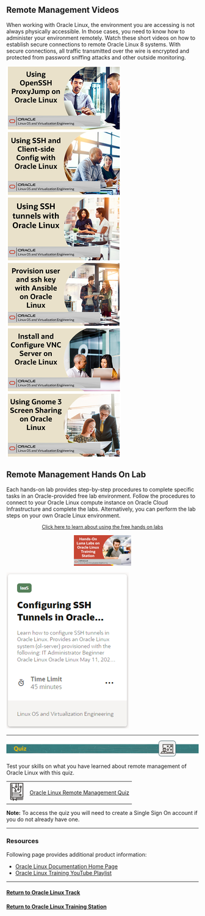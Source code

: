 ## Remote Management Videos
When working with Oracle Linux, the environment you are accessing is not always physically accessible. In those cases, you need to know how to administer your environment remotely. Watch these short videos on how to establish secure connections to remote Oracle Linux 8 systems. With secure connections, all traffic transmitted over the wire is encrypted and protected from password sniffing attacks and other outside monitoring.

[![](../../common/images/proxyjump_300.png)](https://youtu.be/QKZP9FbP3mo)
[![](../../common/images/client_config_300.png)](https://youtu.be/om93ySvpBWE)
[![](../../common/images/tunnels_300.png)](https://youtu.be/NRL_wXqnQeo)
[![](../../common/images/prov_ans_300.png)](https://youtu.be/ij8z9uqRg28)
[![](../../common/images/vnc_server_300.png)](https://youtu.be/Z5vhER7K34E)
[![](../../common/images/gnome_300.png)](https://youtu.be/9mToAwfCZik)

## Remote Management Hands On Lab
Each hands-on lab provides step-by-step procedures to complete specific tasks in an Oracle-provided free lab environment. Follow the procedures to connect to your Oracle Linux compute instance on Oracle Cloud Infrastructure and complete the labs. Alternatively, you can perform the lab steps on your own Oracle Linux environment.

<p style="font-size:90%;text-align:center;"><a href="https://youtu.be/HOB5dhbcAyo">Click here to learn about using the free hands on labs</a></p>
<p style="text-align:center;"><a href="https://youtu.be/HOB5dhbcAyo">
   <img src="../../common/images/lunalab-300px.png" alt="Using Free Hands on Luna Labs" style="width:150px;height:80px;">
   </a></p> 

[![](../../common/images/sshtunnels_lab.png)](https://luna.oracle.com/lab/d1dc0830-fe30-48d4-8e5c-d30ad525e36e)

---

<p><img id="remote-quiz" src="../../common/images/quiz1.png"></p>
   
  
Test your skills on what you have learned about remote management of Oracle Linux with this quiz.   
 
<table>
    <tr>
    <td><img src="../../common/images/quiz_v2.png" width="40" height="50"></td>
    <td><a href="https://apexapps.oracle.com/pls/apex/f?p=ST_QUIZ:200:0::::P200_QUIZ_KEY:BG99CGZ">Oracle Linux Remote Management Quiz</a></td>
  </tr>
</table>    
<b>Note:</b> To access the quiz you will need to create a Single Sign On account if you do not already have one.

---
### Resources

Following page provides additional product information:

- [Oracle Linux Documentation Home Page](https://docs.oracle.com/en/operating-systems/oracle-linux/)
- [Oracle Linux Training YouTube Playlist](https://www.youtube.com/playlist?list=PLKCk3OyNwIztOLwiTOF0HOV5aiTjGNpLl)

---

#### [Return to Oracle Linux Track](../ol.md)

#### [Return to Oracle Linux Training Station](../../README.md)
